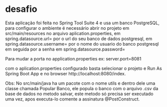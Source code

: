 # desafio

Esta aplicação foi feita no Spring Tool Suite 4 e usa um banco PostgreSQL,
para configurar o ambiente é necessário abrir no projeto em src/main/resources 
no arquivo aplication.properties, em spring.datasource.url= por o url do seu banco de dados postgresql,
em spring.datasource.username= por o nome do usuario do banco postgresql em seguida por a senha em
spring.datasource.password=

Para mudar a porta no application.properties ex: server.port=8081

com o aplication.properties configurado basta selecionar o projeto e Run As Spring Boot App e no browser http://localhost:8080/index.

Obs: No src/main/java ha um pacote com o nome utils e dentro dele uma classe chamada Popular Banco,
ele popula o banco com o arquivo .csv da base de dados no metodo salvar, este metodo só precisa ser executado uma vez,
apos executa-lo comente a assinatura @PostConstruct. 



